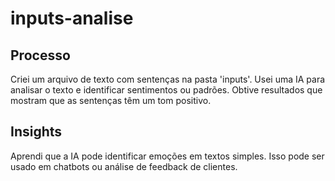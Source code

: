 # inputs-analise
## Processo
Criei um arquivo de texto com sentenças na pasta 'inputs'.
Usei uma IA para analisar o texto e identificar sentimentos ou padrões.
Obtive resultados que mostram que as sentenças têm um tom positivo.

## Insights
Aprendi que a IA pode identificar emoções em textos simples.
Isso pode ser usado em chatbots ou análise de feedback de clientes.
